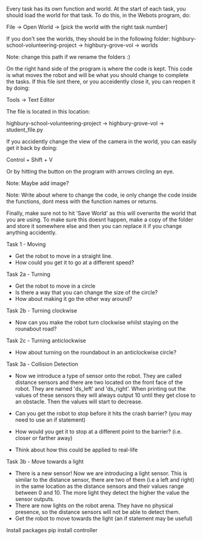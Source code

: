 Every task has its own function and world.
At the start of each task, you should load the world for that task. 
To do this, in the Webots program, do:

File -> Open World -> [pick the world with the right task number]

If you don't see the worlds, they should be in the following folder:
highbury-school-volunteering-project -> highbury-grove-vol -> worlds

Note: change this path if we rename the folders :)

On the right hand side of the program is where the code is kept. This code is what moves the robot and will be what you should change to complete the tasks. If this file isnt there, or you acceidently close it, you can reopen it by doing:

Tools -> Text Editor

The file is located in this location:

highbury-school-volunteering-project -> highbury-grove-vol -> student_file.py

If you accidently change the view of the camera in the world, you can easily get it back by doing: 

Control + Shift + V

Or by hitting the button on the program with arrows circling an eye.

Note: Maybe add image?

Note: Write about where to change the code, ie only change the code inside the functions, dont mess with the function names or returns.

Finally, make sure not to hit 'Save World' as this will overwrite the world that you are using. To make sure this doesnt happen, make a copy of the folder and store it somewhere else and then you can replace it if you change anything accidently.


Task 1 - Moving
- Get the robot to move in a straight line.
- How could you get it to go at a different speed?


Task 2a - Turning
- Get the robot to move in a circle
- Is there a way that you can change the size of the circle?
- How about making it go the other way around?

Task 2b - Turning clockwise
- Now can you make the robot turn clockwise whilst staying on the rounabout road?

Task 2c - Turning anticlockwise
- How about turning on the roundabout in an anticlockwise circle?


Task 3a - Collision Detection
- Now we introduce a type of sensor onto the robot. They are called distance sensors and there are two located on the front face of the robot. They are named 'ds_left' and 'ds_right'. When printing out the values of these sensors they will always output 10 until they get close to an obstacle. Then the values will start to decrease.

- Can you get the robot to stop before it hits the crash barrier?
(you may need to use an if statement)
- How would you get it to stop at a different point to the barrier? (i.e. closer or farther away)
- Think about how this could be applied to real-life

Task 3b - Move towards a light
- There is a new sensor! Now we are introducing a light sensor. This is similar to the distance sensor, there are two of them (i.e a left and right) in the same location as the distance sensors and their values range between 0 and 10. The more light they detect the higher the value the sensor outputs. 
- There are now lights on the robot arena. They have no physical presence, so the distance sensors will not be able to detect them.
- Get the robot to move towards the light
(an if statement may be useful)



Install packages
pip install controller



